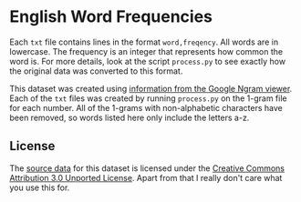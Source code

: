 # English Word Frequencies

Each `txt` file contains lines in the format `word,freqency`. All words are in lowercase. The frequency is an integer that represents how common the word is. For more details, look at the script `process.py` to see exactly how the original data was converted to this format.

This dataset was created using [information from the Google Ngram viewer](http://storage.googleapis.com/books/ngrams/books/datasetsv2.html). Each of the `txt` files was created by running `process.py` on the 1-gram file for each number. All of the 1-grams with non-alphabetic characters have been removed, so words listed here only include the letters a-z.

## License

The [source data](http://storage.googleapis.com/books/ngrams/books/datasetsv2.html) for this dataset is licensed under the [Creative Commons Attribution 3.0 Unported License](http://creativecommons.org/licenses/by/3.0/). Apart from that I really don't care what you use this for.
